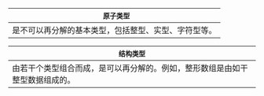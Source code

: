 |` 原子类型` |
|--------------------------|
| 是不可以再分解的基本类型，包括整型、实型、字符型等。 |


| `结构类型` |
|------------------|
| 由若干个类型组合而成，是可以再分解的。例如，整形数组是由如干整型数据组成的。 |